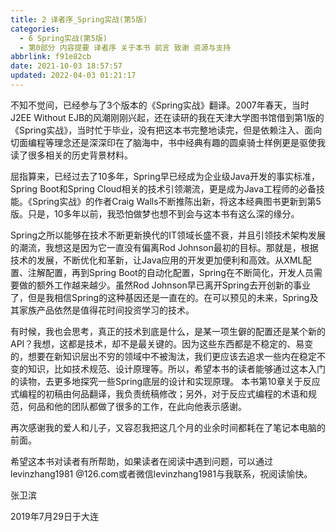 ```yaml
---
title: 2 译者序_Spring实战(第5版)
categories: 
  - 6 Spring实战(第5版)
  - 第0部分 内容提要 译者序 关于本书 前言 致谢 资源与支持
abbrlink: f91e82cb
date: 2021-10-03 18:57:57
updated: 2022-04-03 01:21:17
---
```

不知不觉间，已经参与了3个版本的《Spring实战》翻译。2007年春天，当时J2EE Without EJB的风潮刚刚兴起，还在读研的我在天津大学图书馆借到第1版的《Spring实战》，当时忙于毕业，没有把这本书完整地读完，但是依赖注入、面向切面编程等理念还是深深印在了脑海中，书中经典有趣的圆桌骑士样例更是驱使我读了很多相关的历史背景材料。

屈指算来，已经过去了10多年，Spring早已经成为企业级Java开发的事实标准，Spring Boot和Spring Cloud相关的技术引领潮流，更是成为Java工程师的必备技能。《Spring实战》的作者Craig Walls不断推陈出新，将这本经典图书更新到第5版。只是，10多年以前，我恐怕做梦也想不到会与这本书有这么深的缘分。

Spring之所以能够在技术不断更新换代的IT领域长盛不衰，并且引领技术架构发展的潮流，我想这是因为它一直没有偏离Rod Johnson最初的目标。那就是，根据技术的发展，不断优化和革新，让Java应用的开发更加便利和高效。从XML配置、注解配置，再到Spring Boot的自动化配置，Spring在不断简化，开发人员需要做的额外工作越来越少。虽然Rod Johnson早已离开Spring去开创新的事业了，但是我相信Spring的这种基因还是一直在的。在可以预见的未来，Spring及其家族产品依然是值得花时间投资学习的技术。

有时候，我也会思考，真正的技术到底是什么，是某一项生僻的配置还是某个新的API？我想，这都是技术，却不是最关键的。因为这些东西都是不稳定的、易变的，想要在新知识层出不穷的领域中不被淘汰，我们更应该去追求一些内在稳定不变的知识，比如技术规范、设计原理等。所以，希望本书的读者能够通过这本入门的读物，去更多地探究一些Spring底层的设计和实现原理。
本书第10章关于反应式编程的初稿由何品翻译，我负责统稿修改；另外，对于反应式编程的术语和规范，何品和他的团队都做了很多的工作，在此向他表示感谢。

再次感谢我的爱人和儿子，又容忍我把这几个月的业余时间都耗在了笔记本电脑的前面。

希望这本书对读者有所帮助，如果读者在阅读中遇到问题，可以通过levinzhang1981 @126.com或者微信levinzhang1981与我联系，祝阅读愉快。

张卫滨

2019年7月29日于大连
